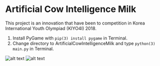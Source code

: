 # Artificial Cow Intelligence Milk

This project is an innovation that have been to competition in Korea International Youth Olympiad (KIYO4I) 2018.

1. Install PyGame with ``` pip(3) install pygame ``` in Terminal.
2. Change directory to ArtificialCowIntelligenceMilk and type ```python(3) main.py``` in Terminal.

![alt text](https://github.com/filmer2002/ArtificialCowIntelligenceMilk/blob/master/screen_shot.png)
![alt text](https://photos.app.goo.gl/bRCozVWPaB263ocV7)

